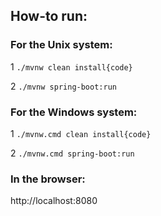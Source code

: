 ## How-to run:

### For the Unix system:

1 `./mvnw clean install{code}`

2 `./mvnw spring-boot:run`


### For the Windows system:

1 `./mvnw.cmd clean install{code}`

2 `./mvnw.cmd spring-boot:run`

### In the browser:
http://localhost:8080
